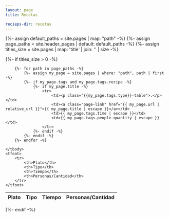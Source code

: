 ```yaml
---
layout: page
title: Recetas

recieps-dir: recetas
---
```


{%- assign default_paths = site.pages | map: "path" -%}
{%- assign page_paths = site.header_pages | default: default_paths -%}
{%- assign titles_size = site.pages | map: 'title' | join: '' | size -%}

{%- if titles_size > 0 -%}

    




<table id="example" class="display" style="width:100%">
    <thead>
        <tr>
            <th>Plato</th>
            <th>Tipo</th>
            <th>Tiempo</th>
            <th>Personas/Cantidad</th>
        </tr>
    </thead>
    <tbody>
        
        {%- for path in page_paths -%}
            {%- assign my_page = site.pages | where: "path", path | first -%}
            {%- if my_page.tags and my_page.tags.recipe -%}
                {%- if my_page.title -%}
                    <tr>
                        <td><p class="{{my_page.tags.type}}-table">.</p></td>
                        <td><a class="page-link" href="{{ my_page.url | relative_url }}">{{ my_page.title | escape }}</a></td>
                        <td>{{ my_page.tags.time | escape }}</td>
                        <td>{{ my_page.tags.people-quantity | escape }}</td>
                    </tr>
                {%- endif -%}
            {%- endif -%}
        {%- endfor -%}
        
    </tbody>
    <tfoot>
        <tr>
            <th>Plato</th>
            <th>Tipo</th>
            <th>Tiempo</th>
            <th>Personas/Cantidad</th>
        </tr>
    </tfoot>
</table>

{%- endif -%}